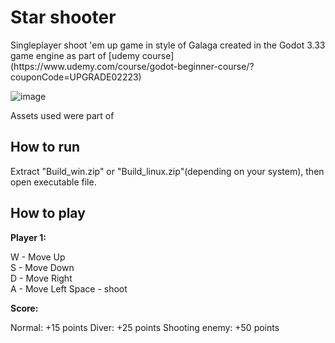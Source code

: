 <h1>Star shooter</h1>
Singleplayer shoot 'em up game in style of Galaga created in the Godot 3.33 game engine as part of [udemy course](https://www.udemy.com/course/godot-beginner-course/?couponCode=UPGRADE02223)

![image](https://github.com/user-attachments/assets/25f07f3b-b399-40c0-a5ba-44b7477a1868)

Assets used were part of 

<h2>How to run</h2>
Extract "Build_win.zip" or "Build_linux.zip"(depending on your system), then open executable file.


<h2>How to play</h2>

**Player 1:**

W - Move Up  
S - Move Down  
D - Move Right  
A - Move Left 
Space - shoot

**Score:**

Normal: +15 points
Diver: +25 points
Shooting enemy: +50 points
